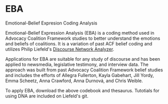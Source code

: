 # EBA
Emotional-Belief Expresion Coding Analysis


Emotional-Belief Expression Analysis (EBA) is a coding method used in Advocacy Coalition Framework studies to better understand the emotions and beliefs of coalitions. It is a variation of past ACF belief coding and utilizes Philip Liefeld's [Discourse Network Analyzer](https://github.com/leifeld/dna).

Applications for EBA are suitable for any study of discourse and has been applied to newsmedia, legislative testimony, and interview data. The approach was built from past Advocacy Coalition Framework belief studies and includes the efforts of Allegra Fullerton, Kayla Gabehart, Jill Yordy, Emma Scheetz, Anna Crawford, Anna Durnová, and Chris Weible. 

To apply EBA, download the above codebook and thesaurus. Tutotials for using DNA are included on Liefeld's git. 
